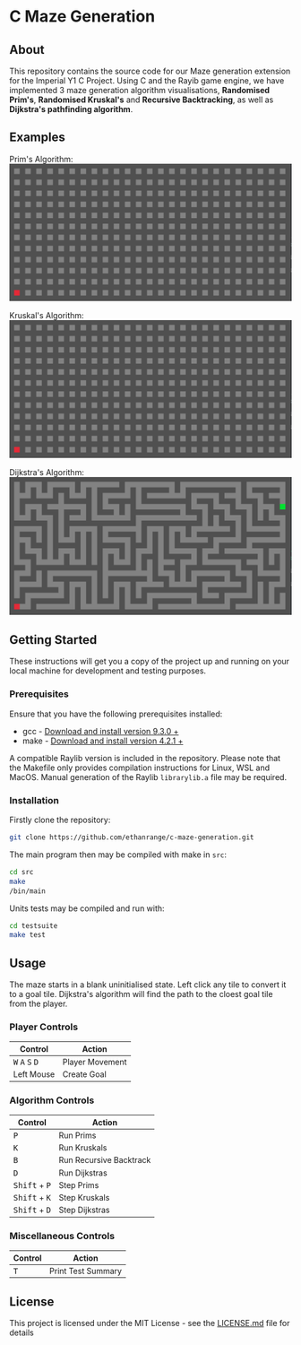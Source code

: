 # C Maze Generation

## About

This repository contains the source code for our Maze generation extension for the Imperial Y1 C Project. Using C and the Rayib game engine, we have implemented 3 maze generation algorithm visualisations, **Randomised Prim's**, **Randomised Kruskal's** and **Recursive Backtracking**, as well as **Dijkstra's pathfinding algorithm**.

## Examples

Prim's Algorithm:
![Prims Algorithm](images/prims.gif)

Kruskal's Algorithm:
![Prims Algorithm](images/kruskals.gif)

Dijkstra's Algorithm:
![Prims Algorithm](images/dijkstras.gif)

## Getting Started

These instructions will get you a copy of the project up and running on your local machine for development and testing purposes.

### Prerequisites

Ensure that you have the following prerequisites installed:

* gcc - [Download and install version 9.3.0 +](https://gcc.gnu.org/)
* make - [Download and install version 4.2.1 +](https://www.gnu.org/software/make/)

A compatible Raylib version is included in the repository. Please note that the Makefile only provides compilation instructions for Linux, WSL and MacOS. Manual generation of the Raylib `librarylib.a` file may be required.

### Installation

Firstly clone the repository:

``` bash
git clone https://github.com/ethanrange/c-maze-generation.git
```

The main program then may be compiled with make in `src`:

```bash
cd src
make
/bin/main
```

Units tests may be compiled and run with:

```bash
cd testsuite
make test
```

## Usage

The maze starts in a blank uninitialised state. Left click any tile to convert it to a goal tile. Dijkstra's algorithm will find the path to the cloest goal tile from the player.

### **Player Controls**

| Control                                             | Action          |
|-----------------------------------------------------|-----------------|
| <kbd>W</kbd> <kbd>A</kbd> <kbd>S</kbd> <kbd>D</kbd> | Player Movement |
| Left Mouse                                          | Create Goal     |

### **Algorithm Controls**

| Control                         | Action                  |
|---------------------------------|-------------------------|
| <kbd>P</kbd>                    | Run Prims               |
| <kbd>K</kbd>                    | Run Kruskals            |
| <kbd>B</kbd>                    | Run Recursive Backtrack |
| <kbd>D</kbd>                    | Run Dijkstras           |
| <kbd>Shift</kbd> + <kbd>P</kbd> | Step Prims              |
| <kbd>Shift</kbd> + <kbd>K</kbd> | Step Kruskals           |
| <kbd>Shift</kbd> + <kbd>D</kbd> | Step Dijkstras          |

### **Miscellaneous Controls**

| Control                   | Action       |
| -----------               | -----------  |
| <kbd>T</kbd> | Print Test Summary

## License

This project is licensed under the MIT License - see the [LICENSE.md](LICENSE.md) file for details
